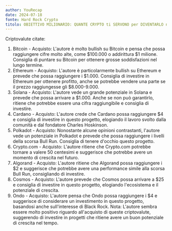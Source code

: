 ```yaml
---
author: YouRecap
date: 2024-07-18
fonte: Hard Rock Crypto
titolo: OBIETTIVO MILIONARIO: QUANTE CRYPTO ti SERVONO per DIVENTARLO nel 2025?!?
---
```


Criptovalute citate:
1. Bitcoin - Acquisto: L'autore è molto bullish su Bitcoin e pensa che possa raggiungere cifre molto alte, come $100.000 o addirittura $1 milione. Consiglia di puntare su Bitcoin per ottenere grosse soddisfazioni nel lungo termine.
2. Ethereum - Acquisto: L'autore è particolarmente bullish su Ethereum e prevede che possa raggiungere i $1.000. Consiglia di investire in Ethereum per ottenere profitto, anche se potrebbe vendere una parte se il prezzo raggiungesse gli $8.000-9.000.
3. Solana - Acquisto: L'autore vede un grande potenziale in Solana e prevede che possa arrivare a $1.000. Anche se non può garantirlo, ritiene che potrebbe essere una cifra raggiungibile e consiglia di investire.
4. Cardano - Acquisto: L'autore crede che Cardano possa raggiungere $4 e consiglia di investire in questo progetto, elogiando il lavoro svolto dalla comunità e dal fondatore Charles Hoskinson.
5. Polkadot - Acquisto: Nonostante alcune opinioni contrastanti, l'autore vede un potenziale in Polkadot e prevede che possa raggiungere i livelli della scorsa Bull Run. Consiglia di tenere d'occhio questo progetto.
6. Crypto.com - Acquisto: L'autore ritiene che Crypto.com potrebbe tornare a valere 50 centesimi e suggerisce che potrebbe avere un momento di crescita nel futuro.
7. Algorand - Acquisto: L'autore ritiene che Algorand possa raggiungere i $2 e suggerisce che potrebbe avere una performance simile alla scorsa Bull Run, consigliando di investire.
8. Cosmos - Acquisto: L'autore prevede che Cosmos possa arrivare a $25 e consiglia di investire in questo progetto, elogiando l'ecosistema e il potenziale di crescita.
9. Ondo - Acquisto: L'autore pensa che Ondo possa raggiungere i $4 e suggerisce di considerare un investimento in questo progetto, basandosi anche sull'interesse di Black Rock.
Nota: L'autore sembra essere molto positivo riguardo all'acquisto di queste criptovalute, suggerendo di investire in progetti che ritiene avere un buon potenziale di crescita nel tempo.
